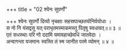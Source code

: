 +++
title = "02 श्येनः सुपर्णो"

+++
श्येनः सुपर्णो दिव्यो नृचक्षाः सहस्रपाच्छतयोनिर्वयोधाः ।  
स नो नि यंसद्वसु यत् पराभृतमस्माकमस्तु पितृषु स्वधावत्॥॥ ३ ॥  
एतं सधस्थाः परि णो ददामि यमावहाच्छेवधिं जातवेदाः ।  
अन्वागन्ता यजमानः स्वस्ति तं स्म जानीत परमे व्योमन् ॥ ४ ॥